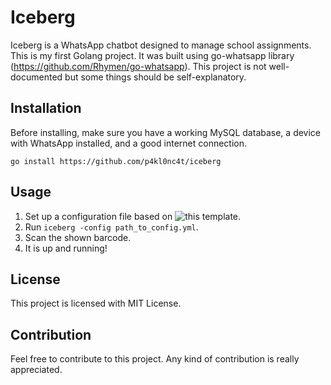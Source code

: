# Iceberg
Iceberg is a WhatsApp chatbot designed to manage school assignments. This is my first Golang project. It was built using go-whatsapp library (https://github.com/Rhymen/go-whatsapp). This project is not well-documented but some things should be self-explanatory.

## Installation
Before installing, make sure you have a working MySQL database, a device with WhatsApp installed, and a good internet connection.
```
go install https://github.com/p4kl0nc4t/iceberg
```
## Usage
1. Set up a configuration file based on ![this](https://github.com/p4kl0nc4t/iceberg/blob/master/config.yml.default) template.
2. Run `iceberg -config path_to_config.yml`.
3. Scan the shown barcode.
4. It is up and running!

## License
This project is licensed with MIT License.

## Contribution
Feel free to contribute to this project. Any kind of contribution is really appreciated.
